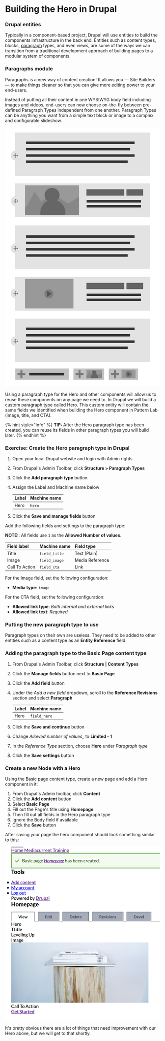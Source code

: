 # Building the Hero in Drupal

### Drupal entities

Typically in a component-based project, Drupal will use entities to build the components infrastructure in the back end.  Entities such as content types, blocks, [paragraph](https://www.drupal.org/project/paragraphs) types, and even views, are some of the ways we can transition from a traditional development approach of building pages to a modular system of components.

### Paragraphs module

Paragraphs is a new way of content creation!  It allows you — Site Builders — to make things cleaner so that you can give more editing power to your end-users.

Instead of putting all their content in one WYSIWYG body field including images and videos, end-users can now choose on-the-fly between pre-defined Paragraph Types independent from one another. Paragraph Types can be anything you want from a simple text block or image to a complex and configurable slideshow.

![Example of paragraphs content options](../.gitbook/assets/paragraphs.png)

Using a paragraph type for the Hero and other components will allow us to reuse these components on any page we need to. In Drupal we will build a custom paragraph type called Hero.  This custom entity will contain the same fields we identified when building the Hero component in Pattern Lab \(image, title, and CTA\). 

{% hint style="info" %}
**TIP:** After the Hero paragraph type has been created, you can reuse its fields in other paragraph types you will build later.
{% endhint %}

### Exercise: Create the Hero paragraph type in Drupal

1. Open your local Drupal website and login with Admin rights
2. From Drupal's Admin Toolbar, click **Structure &gt; Paragraph Types**
3. Click the **Add paragraph type** button
4. Assign the Label and Machine name below

   | Label | Machine name |
   | :--- | :--- |
   | Hero | `hero` |

5. Click the **Save and manage fields** button

Add the following fields and settings to the paragraph type:

**NOTE:**: All fields use `1` as the **Allowed Number of values**.

| Field label | Machine name | Field type |
| :--- | :--- | :--- |
| Title | `field_title` | Text \(Plain\) |
| Image | `field_image` | Media Reference |
| Call To Action | `field_cta` | Link |

For the Image field, set the following configuration:

* **Media type**: `image`

For the CTA field, set the following configuration:

* **Allowed link type**: _Both internal and external links_
* **Allowed link text**: _Required_

### Putting the new paragraph type to use

Paragraph types on their own are useless. They need to be added to other entities such as a content type as an **Entity Reference** field.

### Adding the paragraph type to the Basic Page content type

1. From Drupal's Admin Toolbar, click **Structure \| Content Types**
2. Click the **Manage fields** button next to **Basic Page**
3. Click the **Add field** button
4. Under the _Add a new field_ dropdown, scroll to the **Reference Revisions** section and select **Paragraph**

   | Label | Machine name |
   | :--- | :--- |
   | Hero | `field_hero` |

5. Click the **Save and continue** button
6. Change _Allowed number of values\__ to **Limited - 1**
7. In the _Reference Type_ section, choose **Hero** under _Paragraph type_
8. Click the **Save settings** button

### Create a new Node with a Hero

Using the Basic page content type, create a new page and add a Hero component in it:

1. From Drupal's Admin toolbar, click **Content**
2. Click the **Add content** button
3. Select **Basic Page**
4. Fill out the Page's title using **Homepage**
5. Then fill out all fields in the Hero paragraph type
6. Ignore the Body field if available
7. Click the **Save** button

After saving your page the hero component should look something similar to this:

![Drupal Node with Hero Paragraph](../.gitbook/assets/d8-hero.png)

It's pretty obvious there are a lot of things that need improvement with our Hero above, but we will get to that shortly.  

